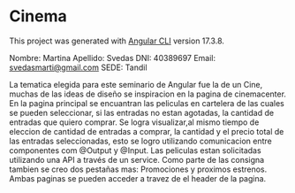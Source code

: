 # Cinema

This project was generated with [Angular CLI](https://github.com/angular/angular-cli) version 17.3.8.


Nombre: Martina
Apellido: Svedas 
DNI: 40389697
Email: svedasmarti@gmail.com
SEDE: Tandil

La tematica elegida para este seminario de Angular fue la de un Cine, muchas de las ideas de diseño se inspiracion en la pagina de cinemacenter. 
En la pagina principal se encuantran las peliculas en cartelera de las cuales se pueden seleccionar, si las entradas no estan agotadas, la cantidad de entradas que quiero comprar. Se logra visualizar,al mismo tiempo de eleccion de cantidad de entradas a comprar, la cantidad y el precio total de las entradas seleccionadas, esto se logro utilizando comunicacion entre componentes com @Output y @Input.
Las peliculas estan solicitadas utilizando una API a través de un service. 
Como parte de las consigna tambien se creo dos pestañas mas: Promociones y proximos estrenos. Ambas paginas se pueden acceder a travez de el header de la pagina. 
